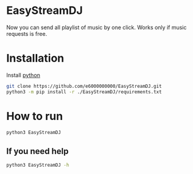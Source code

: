 # EasyStreamDJ
Now you can send all playlist of music by one click.
Works only if music requests is free.

# Installation
Install [python](https://www.python.org/downloads/)
```bash
git clone https://github.com/e6000000000/EasyStreamDJ.git
python3 -m pip install -r ./EasyStreamDJ/requirements.txt
```

# How to run
```bash
python3 EasyStreamDJ
```

## If you need help
```bash
python3 EasyStreamDJ -h
```


